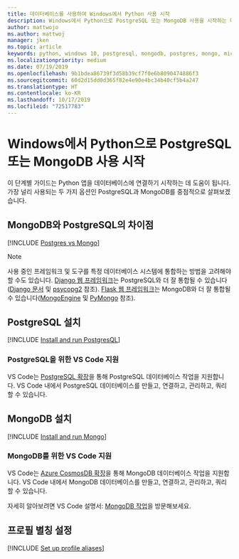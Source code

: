 ```yaml
---
title: 데이터베이스를 사용하여 Windows에서 Python 사용 시작
description: Windows에서 Python으로 PostgreSQL 또는 MongoDB 사용을 시작하는 데 도움이 되는 가이드입니다.
author: mattwojo
ms.author: mattwoj
manager: jken
ms.topic: article
keywords: python, windows 10, postgresql, mongodb, postgres, mongo, microsoft, windows의 python, windows에서 postgresql 설치, windows에서 mongodb 설치, python으로 postgresql 사용, python으로 mongodb 사용, WSL의 postgresql, WSL의 mongodb
ms.localizationpriority: medium
ms.date: 07/19/2019
ms.openlocfilehash: 9b1bdea86739f3d58b39cf7f0e6b8090474886f3
ms.sourcegitcommit: 60d2d15dd0d365f82e4e90e4bc34b40cf5b4a247
ms.translationtype: HT
ms.contentlocale: ko-KR
ms.lasthandoff: 10/17/2019
ms.locfileid: "72517783"
---
```

# <a name="get-started-using-postgresql-or-mongodb-with-python-on-windows"></a>Windows에서 Python으로 PostgreSQL 또는 MongoDB 사용 시작

이 단계별 가이드는 Python 앱을 데이터베이스에 연결하기 시작하는 데 도움이 됩니다. 가장 널리 사용되는 두 가지 옵션인 PostgreSQL과 MongoDB를 중점적으로 살펴보겠습니다.

## <a name="differences-between-mongodb-and-postgresql"></a>MongoDB와 PostgreSQL의 차이점

[!INCLUDE [Postgres vs Mongo](../includes/postgres-v-mongo.md)]

> [!NOTE]
> 사용 중인 프레임워크 및 도구를 특정 데이터베이스 시스템에 통합하는 방법을 고려해야 할 수도 있습니다. [Django 웹 프레임워크](./web-frameworks.md#hello-world-tutorial-for-django)는 PostgreSQL와 더 잘 통합될 수 있습니다([Django 문서](https://docs.djangoproject.com/en/2.2/ref/contrib/postgres/) 및 [psycopg2](https://github.com/psycopg/psycopg2) 참조). [Flask 웹 프레임워크](./web-frameworks.md#hello-world-tutorial-for-flask)는 MongoDB와 더 잘 통합될 수 있습니다([MongoEngine](https://github.com/MongoEngine/flask-mongoengine) 및 [PyMongo](https://github.com/dcrosta/flask-pymongo) 참조).

## <a name="install-postgresql"></a>PostgreSQL 설치

[!INCLUDE [Install and run PostgresQL](../includes/install-and-run-postgres.md)]

### <a name="vs-code-support-for-postgresql"></a>PostgreSQL을 위한 VS Code 지원

VS Code는 [PostgreSQL 확장](https://marketplace.visualstudio.com/items?itemName=ms-ossdata.vscode-postgresql)을 통해 PostgreSQL 데이터베이스 작업을 지원합니다. VS Code 내에서 PostgreSQL 데이터베이스를 만들고, 연결하고, 관리하고, 쿼리할 수 있습니다.

## <a name="install-mongodb"></a>MongoDB 설치

[!INCLUDE [Install and run Mongo](../includes/install-and-run-mongo.md)]

### <a name="vs-code-support-for-mongodb"></a>MongoDB를 위한 VS Code 지원

VS Code는 [Azure CosmosDB 확장](https://marketplace.visualstudio.com/items?itemName=ms-azuretools.vscode-cosmosdb)을 통해 MongoDB 데이터베이스 작업을 지원합니다. VS Code 내에서 MongoDB 데이터베이스를 만들고, 연결하고, 관리하고, 쿼리할 수 있습니다.

자세히 알아보려면 VS Code 설명서: [MongoDB 작업](https://code.visualstudio.com/docs/azure/mongodb)을 방문해보세요.

## <a name="set-up-profile-aliases"></a>프로필 별칭 설정

[!INCLUDE [Set up profile aliases](../includes/profile-aliases.md)]
